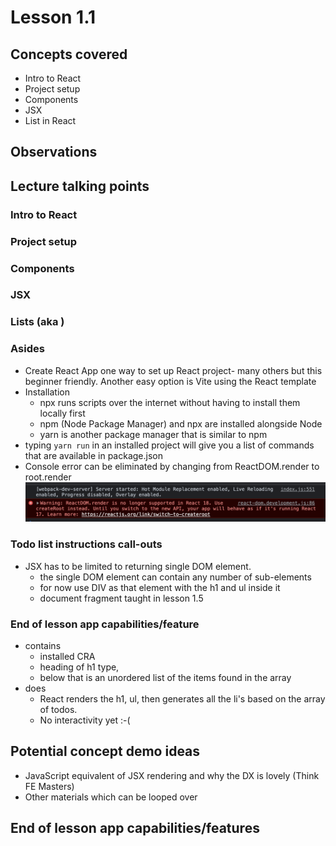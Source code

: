 # Lesson 1.1

## Concepts covered

- Intro to React
- Project setup
- Components
- JSX
- List in React

## Observations

## Lecture talking points

### Intro to React

### Project setup

### Components

### JSX

### Lists (aka )

### Asides

- Create React App one way to set up React project- many others but this beginner friendly. Another easy option is Vite using the React template
- Installation
  - npx runs scripts over the internet without having to install them locally first
  - npm (Node Package Manager) and npx are installed alongside Node
  - yarn is another package manager that is similar to npm
- typing `yarn run` in an installed project will give you a list of commands that are available in package.json
- Console error can be eliminated by changing from ReactDOM.render to root.render ![screencap of React running in v17 mode because of how CRA sets up project](images/1_1/ReactDOM-render.png)

### Todo list instructions call-outs

- JSX has to be limited to returning single DOM element.
  - the single DOM element can contain any number of sub-elements
  - for now use DIV as that element with the h1 and ul inside it
  - document fragment taught in lesson 1.5

### End of lesson app capabilities/feature

- contains
  - installed CRA
  - heading of h1 type,
  - below that is an unordered list of the items found in the array
- does
  - React renders the h1, ul, then generates all the li's based on the array of todos.
  - No interactivity yet :-(

## Potential concept demo ideas

- JavaScript equivalent of JSX rendering and why the DX is lovely (Think FE Masters)
- Other materials which can be looped over

## End of lesson app capabilities/features
